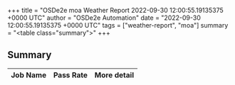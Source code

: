 +++
title = "OSDe2e moa Weather Report 2022-09-30 12:00:55.19135375 +0000 UTC"
author = "OSDe2e Automation"
date = "2022-09-30 12:00:55.19135375 +0000 UTC"
tags = ["weather-report", "moa"]
summary = "<table class=\"summary\"></table>"
+++
## Summary

| Job Name | Pass Rate | More detail |
|----------|-----------|-------------|




